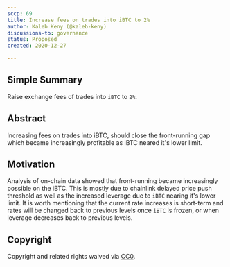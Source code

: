 ```yaml
---
sccp: 69
title: Increase fees on trades into iBTC to 2%
author: Kaleb Keny (@kaleb-keny)
discussions-to: governance
status: Proposed
created: 2020-12-27

---
```


<!--You can leave these HTML comments in your merged SCCP and delete the visible duplicate text guides, they will not appear and may be helpful to refer to if you edit it again. This is the suggested template for new SCCPs. Note that an SCCP number will be assigned by an editor. When opening a pull request to submit your SCCP, please use an abbreviated title in the filename, `sccp-draft_title_abbrev.md`. The title should be 44 characters or less.-->

## Simple Summary

<!--"If you can't explain it simply, you don't understand it well enough." Provide a simplified and layman-accessible explanation of the SCCP.-->

Raise exchange fees of trades into `iBTC` to `2%`.

## Abstract

<!--A short (~200 word) description of the variable change proposed.-->

Increasing fees on trades into iBTC, should close the front-running gap which became increasingly profitable as iBTC neared it's lower limit.

## Motivation

<!--The motivation is critical for SCCPs that want to update variables within Synthetix. It should clearly explain why the existing variable is not incentive aligned. SCCP submissions without sufficient motivation may be rejected outright.-->

Analysis of on-chain data showed that front-running became increasingly possible on the iBTC. This is mostly due to chainlink delayed price push threshold as well as the increased leverage due to `iBTC` nearing it's lower limit.
It is worth mentioning that the current rate increases is short-term and rates will be changed back to previous levels once `iBTC` is frozen, or when leverage decreases back to previous levels.


## Copyright

Copyright and related rights waived via [CC0](https://creativecommons.org/publicdomain/zero/1.0/).
